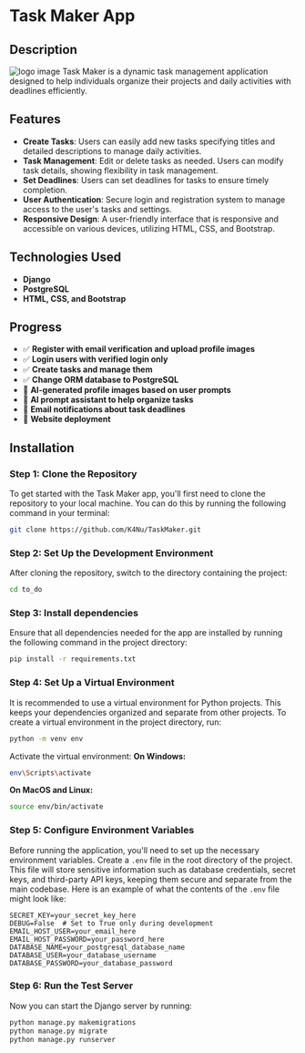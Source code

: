 # Task Maker App

## Description
![logo image](https://github.com/K4Nu/TaskMaker/blob/main/to_do/static/images/logo.png)
Task Maker is a dynamic task management application designed to help individuals organize their projects and daily activities with deadlines efficiently.

## Features
- **Create Tasks**: Users can easily add new tasks specifying titles and detailed descriptions to manage daily activities.
- **Task Management**: Edit or delete tasks as needed. Users can modify task details, showing flexibility in task management.
- **Set Deadlines**: Users can set deadlines for tasks to ensure timely completion.
- **User Authentication**: Secure login and registration system to manage access to the user's tasks and settings.
- **Responsive Design**: A user-friendly interface that is responsive and accessible on various devices, utilizing HTML, CSS, and Bootstrap.

## Technologies Used
- **Django**
- **PostgreSQL**
- **HTML, CSS, and Bootstrap**

## Progress
- ✅ **Register with email verification and upload profile images** 
- ✅ **Login users with verified login only** 
- ✅ **Create tasks and manage them** 
- ✅ **Change ORM database to PostgreSQL**
- 🔲 **AI-generated profile images based on user prompts** 
- 🔲 **AI prompt assistant to help organize tasks** 
- 🔲 **Email notifications about task deadlines** 
- 🔲 **Website deployment** 

## Installation

### Step 1: Clone the Repository
To get started with the Task Maker app, you'll first need to clone the repository to your local machine. You can do this by running the following command in your terminal:
```bash
git clone https://github.com/K4Nu/TaskMaker.git
```

### Step 2: Set Up the Development Environment
After cloning the repository, switch to the directory containing the project:
```bash
cd to_do
```

### Step 3: Install dependencies
Ensure that all dependencies needed for the app are installed by running the following command in the project directory:
```bash
pip install -r requirements.txt
```

### Step 4: Set Up a Virtual Environment
It is recommended to use a virtual environment for Python projects. This keeps your dependencies organized and separate from other projects. To create a virtual environment in the project directory, run:
```bash
python -m venv env
```
Activate the virtual environment:
**On Windows:**
```bash
env\Scripts\activate
```

**On MacOS and Linux:**
```bash
source env/bin/activate
```

### Step 5: Configure Environment Variables
Before running the application, you'll need to set up the necessary environment variables. Create a `.env` file in the root directory of the project. This file will store sensitive information such as database credentials, secret keys, and third-party API keys, keeping them secure and separate from the main codebase.
Here is an example of what the contents of the `.env` file might look like:
```plaintext
SECRET_KEY=your_secret_key_here
DEBUG=False  # Set to True only during development
EMAIL_HOST_USER=your_email_here
EMAIL_HOST_PASSWORD=your_password_here
DATABASE_NAME=your_postgresql_database_name
DATABASE_USER=your_database_username
DATABASE_PASSWORD=your_database_password
```

### Step 6: Run the Test Server
Now you can start the Django server by running:
```bash
python manage.py makemigrations
python manage.py migrate
python manage.py runserver
```